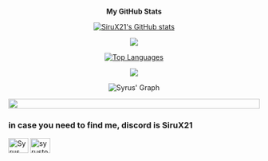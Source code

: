 
<br/> 
  <div align='center'>
<b>My GitHub Stats</b>

<a href="http://www.github.com/SiruX21"><img src="https://github-readme-stats.vercel.app/api?username=SiruX21&show_icons=true&hide=&count_private=true&title_color=f97316&text_color=a855f7&icon_color=ef4444&bg_color=0f172a&hide_border=true&show_icons=true" alt="SiruX21's GitHub stats" /></a>
  


<a href="http://www.github.com/SiruX21"><img src="https://github-readme-streak-stats.herokuapp.com/?user=SiruX21&stroke=a855f7&background=0f172a&ring=f97316&fire=f97316&currStreakNum=a855f7&currStreakLabel=f97316&sideNums=a855f7&sideLabels=a855f7&dates=a855f7&hide_border=true" /></a>
  
<a href="https://github.com/SiruX21" align="left"><img src="https://github-readme-stats.vercel.app/api/top-langs/?username=SiruX21&langs_count=10&title_color=f97316&text_color=a855f7&icon_color=ef4444&bg_color=0f172a&hide_border=true&locale=en&custom_title=Top%20%Languages" alt="Top Languages" /></a>

  
  <div align="center"> <img src="https://komarev.com/ghpvc/?username=SiruX21&&style=flat-square" align="center" /> </div>


![Syrus' Graph](https://github-readme-activity-graph.vercel.app/graph?username=SiruX21&custom_title=Aman's%20GitHub%20Activity%20Graph&bg_color=0d1017&color=e8edf3&line=e8edf3&point=e8edf3&area_color=FFFFFF&title_color=FFFFFF&area=true)

<img src="https://i.imgur.com/dBaSKWF.gif" height="20" width="100%">


<h3 align="left">in case you need to find me, discord is SiruX21</h3>
<p align="left">
<a href="https://www.linkedin.com/in/syrus-tolentino/" target="blank"><img align="center" src="https://raw.githubusercontent.com/rahuldkjain/github-profile-readme-generator/master/src/images/icons/Social/linked-in-alt.svg" alt="Syrus Tolentino" height="30" width="40" /></a>
<a href="https://instagram.com/syrustolentino" target="blank"><img align="center" src="https://raw.githubusercontent.com/rahuldkjain/github-profile-readme-generator/master/src/images/icons/Social/instagram.svg" alt="syrustolentino" height="30" width="40" /></a>
</p>
